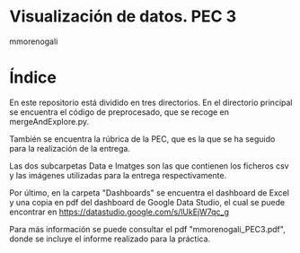 # Visualización de datos. PEC 3
mmorenogali


# Índice
En este repositorio está dividido en tres directorios. En el directorio principal se encuentra el código de preprocesado, que se recoge en mergeAndExplore.py.

También se encuentra la rúbrica de la PEC, que es la que se ha seguido para la realización de la entrega. 

Las dos subcarpetas Data e Imatges son las que contienen los ficheros csv y las imágenes utilizadas para la entrega respectivamente.

Por último, en la carpeta "Dashboards" se encuentra el dashboard de Excel y una copia en pdf del dashboard de Google Data Studio, el cual se puede encontrar en https://datastudio.google.com/s/lUkEjW7qc_g

Para más información se puede consultar el pdf "mmorenogali_PEC3.pdf", donde se incluye el informe realizado para la práctica.

